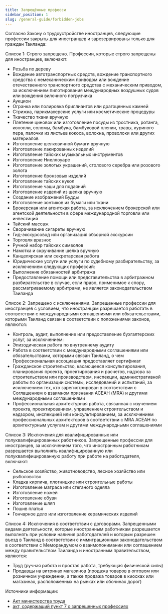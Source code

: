 ```yaml
---
title: Запрещённые професси
sidebar_position: 1
slug: /general-guide/forbidden-jobs
---
```


Согласно Закону о трудоустройстве иностранцев, следующие профессии закрыты для иностранцев и зарезервированы только для граждан Таиланда:

Список 1: Строго запрещено. 
Профессии, которые строго запрещены для иностранцев, включают:

- Резьба по дереву
- Вождение автотранспортных средств, вождение транспортного средства с немеханическим приводом или вождение отечественного транспортного средства с механическим приводом, за исключением пилотирования международных воздушных судов или вождения вилочного погрузчика
- Аукцион
- Огранка или полировка бриллиантов или драгоценных камней
- Стрижка, парикмахерские услуги или косметические процедуры
- Ткачество ткани вручную
- Плетение циновок или изготовление посуды из тростника, ротанга, конопли, соломы, бамбука, бамбуковой пленки, травы, куриного пера, палочки из листьев кокоса, волокна, проволоки или других материалов
- Изготовление шелковичной бумаги вручную
- Изготовление лакированных изделий
- Изготовление тайских музыкальных инструментов
- Изготовление Ниеллоуаре
- Изготовление золотых украшений, столового серебра или розового золота
- Изготовление бронзовых изделий
- Изготовление тайских кукол
- Изготовление чаши для подаяний
- Изготовление изделий из шелка вручную
- Создание изображений Будды
- Изготовление зонтиков из бумаги или ткани
- Брокерская или агентская работа, за исключением брокерской или агентской деятельности в сфере международной торговли или инвестиций
- Тайский массаж
- Сворачивание сигареты вручную
- Гид-экскурсовод или организация обзорной экскурсии
- Торговля вразнос
- Ручной набор тайских символов
- Намотка и скручивание шелка вручную
- Канцелярская или секретарская работа
- Юридические услуги или услуги по судебному разбирательству, за исключением следующих профессий:
- Выполнение обязанностей арбитража
- Предоставление помощи или представительства в арбитражном разбирательстве в случае, если право, применимое к спору, рассматриваемому арбитрами, не является законодательством Таиланда

Список 2: Запрещено с исключениями.
Запрещенные профессии для иностранцев с условием, что иностранцам разрешается работать в соответствии с международными соглашениями или обязательствами, которыми Таиланд связан в соответствии с положениями законов, являются:

- Контроль, аудит, выполнение или предоставление бухгалтерских услуг, за исключением:
- Эпизодическая работа по внутреннему аудиту
- Работа в соответствии с международными соглашениями или обязательствами, которыми связан Таиланд, о чем Профессиональная ассоциация предоставляет сертификат
- Гражданское строительство, касающееся консультирования, планирования проекта, проектирования и расчетов, надзора за строительством или производством, инспекции, административной работы по организации системы, исследований и испытаний, за исключением тех, кто зарегистрирован в соответствии с Соглашением о взаимном признании АСЕАН (MRA) и другими международными соглашениями
- Профессиональная архитектурная работа, связанная с изучением проекта, проектированием, управлением строительством и надзором, инспекцией или консультированием, за исключением профессиональных архитекторов в соответствии с MRA АСЕАН по архитектурным услугам и другими международными соглашениями

Список 3: Исключения для квалифицированных или полуквалифицированных работников.
Запрещенные профессии для иностранцев, за исключением того, что иностранным работникам разрешается выполнять квалифицированную или полуквалифицированную работу при работе на работодателя, включают:

- Сельское хозяйство, животноводство, лесное хозяйство или рыболовство
- Кладка кирпича, плотницкие или строительные работы
- Изготовление матраса или стеганого одеяла
- Изготовление ножей
- Изготовление обуви
- Изготовление шляп
- Пошив платья
- Гончарное дело или изготовление керамических изделий

Список 4: Исключения в соответствии с договорами.
Запрещенными видами деятельности, которые иностранным работникам разрешается выполнять при условии наличия работодателей и которым разрешен въезд в Таиланд в соответствии с иммиграционным законодательством в соответствии с Меморандумом о взаимопонимании или соглашением между правительством Таиланда и иностранным правительством, являются:

- Труд (ручная работа и простая работа, требующая физической силы)
- Продавцы на витринах магазинов (продажа товаров в оптовом или розничном учреждении, а также продажа товаров в киосках или магазинах, расположенных на рынках или обочинах дорог)

Источники информации:
- [Акт министерства труда](https://www.doe.go.th/prd/assets/upload/files/alien_th/e90980ef8b675e525737e753acc2726e.pdf)
- [акт, содержащий пункт 7 о запрещенных профессиях](https://www.doe.go.th/prd/assets/upload/files/legal_th/e64d9efe6d8cb299501a5e07bf9da569.pdf)

